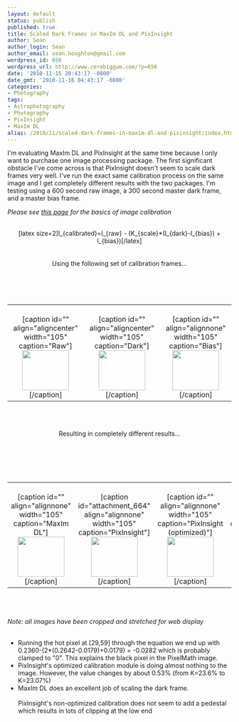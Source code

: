 ```yaml
---
layout: default
status: publish
published: true
title: Scaled Dark Frames in MaxIm DL and PixInsight
author: Sean
author_login: Sean
author_email: sean.houghton@gmail.com
wordpress_id: 656
wordpress_url: http://www.cerebiggum.com/?p=656
date: '2010-11-15 20:43:17 -0800'
date_gmt: '2010-11-16 04:43:17 -0800'
categories:
- Photography
tags:
- Astrophotography
- Photography
- PixInsight
- MaxIm DL
alias: /2010/11/scaled-dark-frames-in-maxim-dl-and-pixinsight/index.html
---
```

I'm evaluating MaxIm DL and PixInsight at the same time because I only want to purchase one image processing package.  The first significant obstacle I've come across is that PixInsight doesn't seem to scale dark frames very well.  I've run the exact same calibration process on the same image and I get completely different results with the two packages.  I'm testing using a 600 second raw image, a 300 second master dark frame, and a master bias frame.

<i>Please see <a href="http://www.astrophoto.net/calibration.htm">this page</a> for the basics of image calibration</i>

<center><br />
[latex size=2]I_{calibrated}=I_{raw} - (K_{scale}*(I_{dark}-I_{bias}) + I_{bias})[/latex]<br />
</center><br />
<br/>

<center>Using the following set of calibration frames...</center>

<table width="100%">
<tbody>
<tr>
<td>
<center><br />
[caption id="" align="aligncenter" width="105" caption="Raw"]<img title="Original" src="{{site.url_root}}/assets/data/2010/11/Original.png" alt="" width="105" height="90" />[/caption]</td><br />
</center>

<td>
<center><br />
[caption id="" align="aligncenter" width="105" caption="Dark"]<img title="ST8300-Dark-300s-Bin1--15C" src="{{site.url_root}}/assets/data/2010/11/ST8300-Dark-300s-Bin1-15C.png" alt="" width="105" height="90" />[/caption]</center></td>

<td><center><br />
[caption id="" align="alignnone" width="105" caption="Bias"]<img title="ST8300-Bias-Bin1--15C" src="{{site.url_root}}/assets/data/2010/11/ST8300-Bias-Bin1-15C.png" alt="" width="105" height="90" />[/caption]</center></td><br />
</tr><br />
</tbody><br />
</table>

<br/><br />
<center>Resulting in completely different results...</center><br />
<br/>

<table>
<tbody>
<tr>
<td>
<center><br />
[caption id="" align="alignnone" width="105" caption="MaxIm DL"]<img title="MaximCalibrated" src="{{site.url_root}}/assets/data/2010/11/MaximCalibrated.png" alt="" width="105" height="90" />[/caption]</center></td>

<td>
<center><br />
[caption id="attachment_664" align="alignnone" width="105" caption="PixInsight"]<a href="{{site.url_root}}/assets/data/2010/11/PixInsightCalibratedNoOpt.png"><img src="{{site.url_root}}/assets/data/2010/11/PixInsightCalibratedNoOpt.png" alt="" title="PixInsightCalibratedNoOpt" width="105" height="90" class="size-full wp-image-664" /></a>[/caption]<br />
</center></td>

<td>
<center><br />
[caption id="" align="alignnone" width="105" caption="PixInsight (optimized)"]<img title="PixInsightCalibrated" src="{{site.url_root}}/assets/data/2010/11/PixInsightCalibrated.png" alt="" width="105" height="90" />[/caption]</center></td>

<td>
<center><br />
[caption id="" align="alignnone" width="105" caption="PixInsight (pixel math)"]<img title="PixelMath" src="{{site.url_root}}/assets/data/2010/11/PixelMath.png" alt="" width="105" height="90" />[/caption]</center></td><br />
</tr><br />
</tbody><br />
</table><br />
<br/><br />
<i>Note: all images have been cropped and stretched for web display</i><br />
<br/>

<ul>
<li>Running the hot pixel at [29,59] through the equation we end up with 0.2360-(2*(0.2642-0.0179)+0.0179) =  -0.0282 which is probably clamped to "0".  This explains the black pixel in the PixelMath image.</li>
<li>PixInsight's optimized calibration module is doing almost nothing to the image.  However, the value changes by about 0.53% (from K=23.6% to K=23.07%)</li>
<li>MaxIm DL does an excellent job of scaling the dark frame.</li><br />
<Ii>PixInsight's non-optimized calibration does not seem to add a pedestal which results in lots of clipping at the low end</li><br />
</ul>


